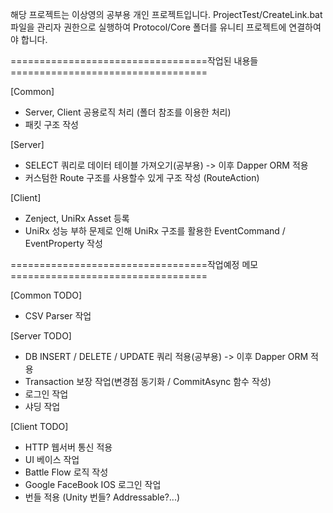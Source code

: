 해당 프로젝트는 이상영의 공부용 개인 프로젝트입니다.
ProjectTest/CreateLink.bat 파일을 관리자 권한으로 실행하여 Protocol/Core 폴더를 유니티 프로젝트에 연결하여야 합니다.

==================================작업된 내용들==================================

[Common]
 - Server, Client 공용로직 처리 (폴더 참조를 이용한 처리)
 - 패킷 구조 작성

[Server]
 - SELECT 쿼리로 데이터 테이블 가져오기(공부용) -> 이후 Dapper ORM 적용
 - 커스텀한 Route 구조를 사용할수 있게 구조 작성 (RouteAction)

[Client]
 - Zenject, UniRx Asset 등록
 - UniRx 성능 부하 문제로 인해 UniRx 구조를 활용한 EventCommand / EventProperty 작성

==================================작업예정 메모==================================

[Common TODO]
 - CSV Parser 작업

[Server TODO]
 - DB INSERT / DELETE / UPDATE 쿼리 적용(공부용) -> 이후 Dapper ORM 적용
 - Transaction 보장 작업(변경점 동기화 / CommitAsync 함수 작성)
 - 로그인 작업
 - 샤딩 작업

[Client TODO]
 - HTTP 웹서버 통신 적용
 - UI 베이스 작업
 - Battle Flow 로직 작성
 - Google FaceBook IOS 로그인 작업
 - 번들 적용 (Unity 번들? Addressable?...)
